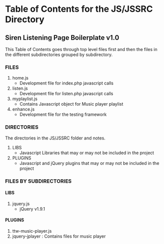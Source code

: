 # Table of Contents for the JS/JSSRC Directory #
## Siren Listening Page Boilerplate v1.0 ##
This Table of Contents goes through top level files first and then the files in the different subdirectories grouped by subdirectory.

### FILES ###
1. home.js
	- Development file for index.php javascript calls
2. listen.js
	- Development file for listen.php javascript calls
3. myplaylist.js
	- Contains Javascript object for Music player playlist
4. enhance.js
	- Development file for the testing framework


### DIRECTORIES ###
The directories in the JS/JSSRC folder and notes.

1. LIBS
	- Javascript Libraries that may or may not be included in the project
2. PLUGINS
	- Javascript and jQuery plugins that may or may not be included in the project



### FILES BY SUBDIRECTORIES ###

#### LIBS ####
1. jquery.js
	- jQuery v1.9.1


#### PLUGINS ####
1. ttw-music-player.js 
2. jquery-jplayer : Contains files for music player


